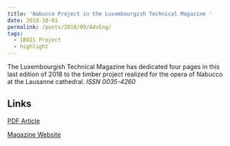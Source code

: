 ```yaml
---
title: 'Nabucco Project in the Luxembourgish Technical Magazine '
date: 2018-10-01
permalink: /posts/2018/09/AdvEng/
tags:
  - IBOIS Project
  - highlight
---
```


The Luxembourgish Technical Magazine has dedicated four pages in this last edition of 2018 to the timber project realized for the opera of Nabucco at the Lausanne cathedral.
*ISSN 0035-4260*

Links
------
[PDF Article](http://gamerro.github.io/files/NabuccoNews.pdf)

[Magazine Website](https://www.revue-technique.lu/revue-technique-04-2018_/)
